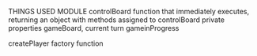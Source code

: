 THINGS USED
MODULE controlBoard
function that immediately executes, returning an object with methods assigned to controlBoard
private properties gameBoard, current turn gameinProgress

createPlayer factory function